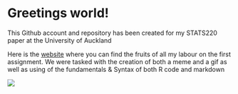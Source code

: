 # Greetings world!
This Github account and repository has been created for my STATS220 paper at the University of Auckland

Here is the [website](https://dominicperkins.github.io/stats220/) where you can find the fruits of all my labour on the first assignment. We were tasked with the creation of both a meme and a gif as well as using of the fundamentals & Syntax of both R code and markdown 

![](https://c.tenor.com/SfIBJjbHH9UAAAAd/dog-smile-shyboos.gif)
